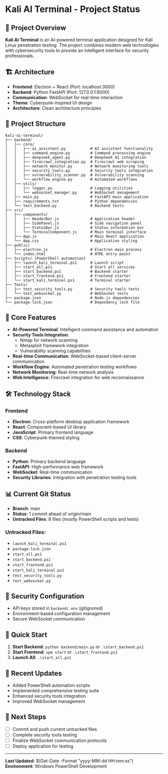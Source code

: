 # Kali AI Terminal - Project Status

## 🚀 Project Overview
**Kali AI Terminal** is an AI-powered terminal application designed for Kali Linux penetration testing. The project combines modern web technologies with cybersecurity tools to provide an intelligent interface for security professionals.

## 🏗️ Architecture
- **Frontend**: Electron + React (Port: localhost:3000)
- **Backend**: Python FastAPI (Port: 127.0.0.1:8000)
- **Communication**: WebSocket for real-time interaction
- **Theme**: Cyberpunk-inspired UI design
- **Architecture**: Clean architecture principles

## 📁 Project Structure
```
kali-ai-terminal/
├── backend/
│   ├── core/
│   │   ├── ai_assistant.py           # AI assistant functionality
│   │   ├── command_engine.py         # Command processing engine
│   │   ├── deepseek_agent.py         # DeepSeek AI integration
│   │   ├── firecrawl_integration.py  # Firecrawl web scraping
│   │   ├── network_monitor.py        # Network monitoring tools
│   │   ├── security_tools.py         # Security tools integration
│   │   ├── vulnerability_scanner.py  # Vulnerability scanning
│   │   └── workflow_engine.py        # Automated workflows
│   ├── utils/
│   │   ├── logger.py                 # Logging utilities
│   │   └── websocket_manager.py      # WebSocket management
│   ├── main.py                       # FastAPI main application
│   ├── requirements.txt              # Python dependencies
│   └── test_backend.py               # Backend tests
├── src/
│   ├── components/
│   │   ├── HeaderBar.js              # Application header
│   │   ├── SidePanel.js              # Side navigation panel
│   │   ├── StatusBar.js              # Status information bar
│   │   └── TerminalComponent.js      # Main terminal interface
│   ├── App.js                        # Main React application
│   └── App.css                       # Application styling
├── public/
│   ├── electron.js                   # Electron main process
│   └── index.html                    # HTML entry point
├── Scripts/ (PowerShell automation)
│   ├── launch_kali_terminal.ps1      # Launch script
│   ├── start_all.ps1                 # Start all services
│   ├── start_backend.ps1             # Backend starter
│   ├── start_frontend.ps1            # Frontend starter
│   └── start_kali_terminal.ps1       # Terminal starter
├── Tests/
│   ├── test_security_tools.py        # Security tools tests
│   └── test_websocket.py             # WebSocket tests
├── package.json                      # Node.js dependencies
└── package-lock.json                 # Dependency lock file
```

## 🔧 Core Features
- **AI-Powered Terminal**: Intelligent command assistance and automation
- **Security Tools Integration**: 
  - Nmap for network scanning
  - Metasploit framework integration
  - Vulnerability scanning capabilities
- **Real-time Communication**: WebSocket-based client-server communication
- **Workflow Engine**: Automated penetration testing workflows
- **Network Monitoring**: Real-time network analysis
- **Web Intelligence**: Firecrawl integration for web reconnaissance

## 🛠️ Technology Stack
### Frontend
- **Electron**: Cross-platform desktop application framework
- **React**: Component-based UI library
- **JavaScript**: Primary frontend language
- **CSS**: Cyberpunk-themed styling

### Backend
- **Python**: Primary backend language
- **FastAPI**: High-performance web framework
- **WebSocket**: Real-time communication
- **Security Libraries**: Integration with penetration testing tools

## 📊 Current Git Status
- **Branch**: main
- **Status**: 1 commit ahead of origin/main
- **Untracked Files**: 8 files (mostly PowerShell scripts and tests)

### Untracked Files:
- `launch_kali_terminal.ps1`
- `package-lock.json`
- `start_all.ps1`
- `start_backend.ps1`
- `start_frontend.ps1`
- `start_kali_terminal.ps1`
- `test_security_tools.py`
- `test_websocket.py`

## 🔐 Security Configuration
- API keys stored in `backend/.env` (gitignored)
- Environment-based configuration management
- Secure WebSocket communication

## 🚀 Quick Start
1. **Start Backend**: `python backend/main.py` or `.\start_backend.ps1`
2. **Start Frontend**: `npm start` or `.\start_frontend.ps1`
3. **Launch All**: `.\start_all.ps1`

## 📝 Recent Updates
- Added PowerShell automation scripts
- Implemented comprehensive testing suite
- Enhanced security tools integration
- Improved WebSocket management

## 🎯 Next Steps
- [ ] Commit and push current untracked files
- [ ] Complete security tools testing
- [ ] Finalize WebSocket communication protocols
- [ ] Deploy application for testing

---
**Last Updated**: $(Get-Date -Format "yyyy-MM-dd HH:mm:ss")
**Environment**: Windows PowerShell Development
